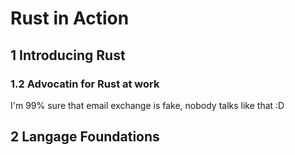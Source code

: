 # Rust in Action
## 1 Introducing Rust
### 1.2 Advocatin for Rust at work
I'm 99% sure that email exchange is fake, nobody talks like that :D

## 2 Langage Foundations
